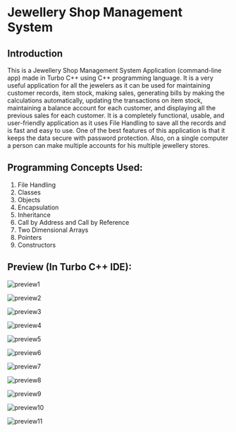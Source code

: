 # Jewellery Shop Management System

## Introduction
This is a Jewellery Shop Management System Application (command-line app) made in Turbo C++ using C++ programming language. It is a very useful application for all the jewelers as it can be used for maintaining customer records, item stock, making sales, generating bills by making the calculations automatically, updating the transactions on item stock, maintaining a balance account for each customer, and displaying all the previous sales for each customer. It is a completely functional, usable, and user-friendly application as it uses File Handling to save all the records and is fast and easy to use. One of the best features of this application is that it keeps the data secure with password protection. Also, on a single computer a person can make multiple accounts for his multiple jewellery stores.

## Programming Concepts Used:
1.	File Handling
2.	Classes
3.	Objects
4.	Encapsulation
5.	Inheritance
6.	Call by Address and Call by Reference
7.	Two Dimensional Arrays
8.	Pointers
9.	Constructors

## Preview (In Turbo C++ IDE):

![preview1](https://user-images.githubusercontent.com/76954575/161408912-c659c01b-4078-4389-808e-cac7805bcbdb.png)

![preview2](https://user-images.githubusercontent.com/76954575/161409043-d33012c3-efc4-4f7a-91ef-2712f6c6bb95.png)

![preview3](https://user-images.githubusercontent.com/76954575/161409047-c154c519-edd2-42fc-8e13-cb3f7e11d773.png)

![preview4](https://user-images.githubusercontent.com/76954575/161409052-ed8a8aee-911a-4b3f-b00c-743238f6b5d0.png)

![preview5](https://user-images.githubusercontent.com/76954575/161409060-7c1a795a-dc5c-4bd3-9ada-4af52a54ed62.png)

![preview6](https://user-images.githubusercontent.com/76954575/161409067-02234820-3b13-4312-8059-9254ea393176.png)

![preview7](https://user-images.githubusercontent.com/76954575/161409072-09bdbfbe-a0d3-4a7a-af6d-e683382b9bd1.png)

![preview8](https://user-images.githubusercontent.com/76954575/161409082-91e3a908-e03b-4bbd-a124-ba248dd46a79.png)

![preview9](https://user-images.githubusercontent.com/76954575/161409093-0d25c073-043a-42c2-bb87-2220645b9f2e.png)

![preview10](https://user-images.githubusercontent.com/76954575/161409107-ccae6b8b-325f-4626-a9b6-caf1b4fff896.png)

![preview11](https://user-images.githubusercontent.com/76954575/161409109-f8409922-2c0a-4717-85ec-bea06df47c08.png)
